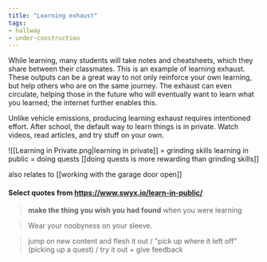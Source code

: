 ```yaml
---
title: "Learning exhaust"
tags:
- hallway
- under-construction
---
```

While learning, many students will take notes and cheatsheets, which they share between their classmates. This is an example of learning exhaust. These outputs can be a great way to not only reinforce your own learning, but help others who are on the same journey. The exhaust can even circulate, helping those in the future who will eventually want to learn what you learned; the internet further enables this.

Unlike vehicle emissions, producing learning exhaust requires intentioned effort. After school, the default way to learn things is in private. Watch videos, read articles, and try stuff on your own. 

![[Learning in Private.png|learning in private]] = grinding skills
learning in public = doing quests
[[doing quests is more rewarding than grinding skills]]

also relates to [[working with the garage door open]]

#### Select quotes from https://www.swyx.io/learn-in-public/

>**make the thing you wish you had found** when you were learning

>Wear your noobyness on your sleeve.

>jump on new content and flesh it out / "pick up where it left off" (picking up a quest) / try it out + give feedback

